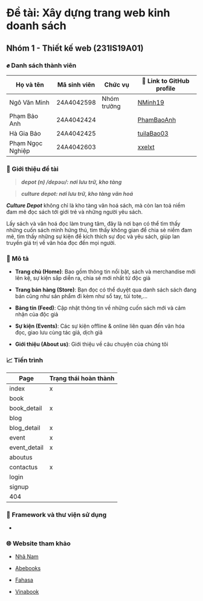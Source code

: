 # Đề tài: Xây dựng trang web kinh doanh sách

## Nhóm 1 - Thiết kế web (231IS19A01)

### ✊ Danh sách thành viên

| Họ và tên          | Mã sinh viên | Chức vụ        | 🔗 Link to GitHub profile                   |
| ------------------ | ------------ | -------------- | -----------------------------------------   |
| Ngô Văn Minh       | 24A4042598   | Nhóm trưởng    | [NMinh19](https://github.com/NMinh19)       |
| Phạm Bảo Anh       | 24A4042424   |                | [PhamBaoAnh](https://github.com/PhamBaoAnh) |
| Hà Gia Bảo         | 24A4042425   |                | [tuilaBao03](https://github.com/tuilaBao03) |
| Phạm Ngọc Nghiệp   | 24A4042603   |                | [xxelxt](https://github.com/xxelxt)         |

### 📘 Giới thiệu đề tài

> ***depot (n) /depəʊ/: nơi lưu trữ, kho tàng***

> ***culture depot: nơi lưu trữ, kho tàng văn hoá***

***Culture Depot*** không chỉ là kho tàng văn hoá sách, mà còn lan toả niềm đam mê đọc sách tới giới trẻ và những người yêu sách.

Lấy sách và văn hoá đọc làm trung tâm, đây là nơi bạn có thể tìm thấy những cuốn sách mình hứng thú, tìm thấy không gian để chia sẻ niềm đam mê, tìm thấy những sự kiện để kích thích sự đọc và yêu sách, giúp lan truyền giá trị về văn hóa đọc đến mọi người.

### 📖 Mô tả

- **Trang chủ (Home)**: Bao gồm thông tin nổi bật, sách và merchandise mới lên kệ, sự kiện sắp diễn ra, chia sẻ mới nhất từ độc giả

- **Trang bán hàng (Store)**: Bạn đọc có thể duyệt qua danh sách sách đang bán cũng như sản phẩm đi kèm như sổ tay, túi tote,...

- **Bảng tin (Feed)**: Cập nhật thông tin về những cuốn sách mới và cảm nhận của độc giả
  
- **Sự kiện (Events)**: Các sự kiện offline & online liên quan đến văn hóa đọc, giao lưu cùng tác giả, dịch giả

- **Giới thiệu (About us)**: Giới thiệu về câu chuyện của chúng tôi

### 📈 Tiến trình

| Page            | Trạng thái hoàn thành  |
| --------------- | ---------------------- |
| index           | x                      |
| book            |                        |
| book_detail     | x                      |
| blog            |                        |
| blog_detail     | x                      |
| event           | x                      |
| event_detail    | x                      |
| aboutus         |                        |
| contactus       | x                      |
| login           |                        |
| signup          |                        |
| 404             |                        |

### 🚀 Framework và thư viện sử dụng

- 

### 🌐 Website tham khảo

- [Nhã Nam](https://nhanam.vn/)
 
- [Abebooks](https://www.abebooks.com/collections/cm_sp=TopNav-_-Advs-_-Collections)
 
- [Fahasa](https://www.fahasa.com/)
 
- [Vinabook](https://www.vinabook.com/)
